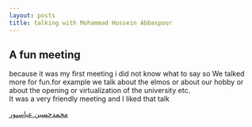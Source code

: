 ```yaml
---
layout: posts
title: talking with Mohammad Hossein Abbaspour
---
```


## A fun meeting
 because it was my first meeting i did not know what to say so We talked more for fun.for example we talk about the elmos or about our hobby or about the opening or virtualization of the university etc.   
 It was a very friendly meeting and I liked that talk

[محمدحسین عباسپور](https://mohammadhabbaspour.github.io/)
